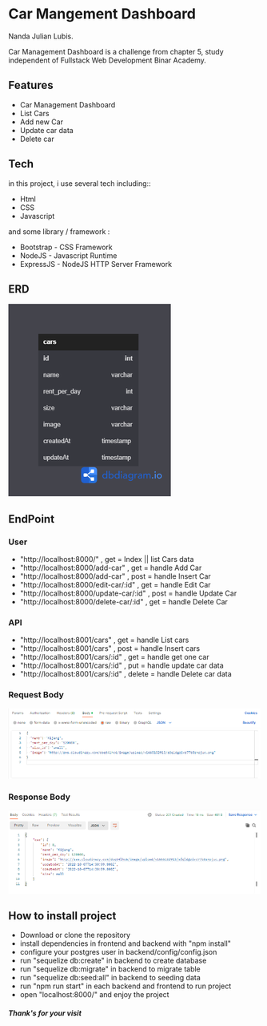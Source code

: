 # Car Mangement Dashboard

Nanda Julian Lubis.

Car Management Dashboard is a challenge from chapter 5, study independent of Fullstack Web Development Binar Academy.

## Features

- Car Management Dashboard
- List Cars
- Add new Car
- Update car data
- Delete car

## Tech

in this project, i use several tech including::
- Html
- CSS
- Javascript

and some library / framework :
- Bootstrap - CSS Framework
- NodeJS - Javascript Runtime
- ExpressJS - NodeJS HTTP Server Framework


## ERD

![dbdiagram](./ERD.png)

## EndPoint

### User
- "http://localhost:8000/" , get =  Index || list Cars data
- "http://localhost:8000/add-car" , get = handle Add Car
- "http://localhost:8000/add-car" , post = handle Insert Car
- "http://localhost:8000/edit-car/:id" , get = handle Edit Car
- "http://localhost:8000/update-car/:id" , post = handle Update Car
- "http://localhost:8000/delete-car/:id" , get = handle Delete Car

### API
- "http://localhost:8001/cars" , get = handle List cars
- "http://localhost:8001/cars" , post = handle Insert cars
- "http://localhost:8001/cars/:id" , get = handle get one car
- "http://localhost:8001/cars/:id" , put = handle update car data
- "http://localhost:8001/cars/:id" , delete = handle Delete car data

### Request Body
![dbdiagram](./req-body.png)

### Response Body
![dbdiagram](./res-body.png)


## How to install project
- Download or clone the repository
- install dependencies in frontend and backend with "npm install"
- configure your postgres user in backend/config/config.json
- run "sequelize db:create" in backend to create database
- run "sequelize db:migrate" in backend to migrate table
- run "sequelize db:seed:all" in backend to seeding data
- run "npm run start" in each backend and frontend to run project
- open "localhost:8000/" and enjoy the project

##### Thank's for your visit
